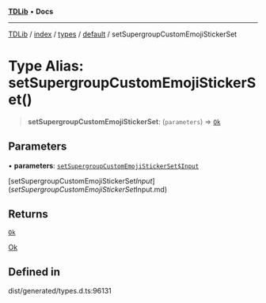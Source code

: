[**TDLib**](../../../../../../README.md) • **Docs**

***

[TDLib](../../../../../../modules.md) / [index](../../../../../README.md) / [types](../../../README.md) / [default](../README.md) / setSupergroupCustomEmojiStickerSet

# Type Alias: setSupergroupCustomEmojiStickerSet()

> **setSupergroupCustomEmojiStickerSet**: (`parameters`) => [`Ok`](Ok.md)

## Parameters

• **parameters**: [`setSupergroupCustomEmojiStickerSet$Input`](setSupergroupCustomEmojiStickerSet$Input.md)

[setSupergroupCustomEmojiStickerSet$Input](setSupergroupCustomEmojiStickerSet$Input.md)

## Returns

[`Ok`](Ok.md)

[Ok](Ok.md)

## Defined in

dist/generated/types.d.ts:96131
